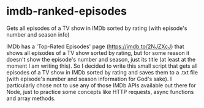 # imdb-ranked-episodes

Gets all episodes of a TV show in IMDb sorted by rating (with episode's number and season info)

IMDb has a 'Top-Rated Episodes' page (https://imdb.to/2NJZXcJ) that shows all episodes of a TV show sorted by rating, but for some reason it doesn't show the episode's number and season, just its title (at least at the moment I am writing this). So I decided to write this small script that gets all episodes of a TV show in IMDb sorted by rating and saves them to a .txt file (with episode's number and season information for God's sake). I particularly chose not to use any of those IMDb APIs available out there for Node, just to practice some concepts like HTTP requests, async functions and array methods.
